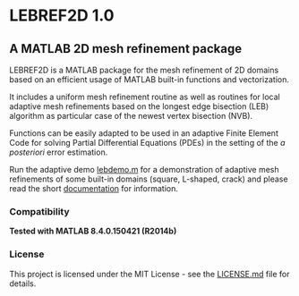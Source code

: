 # LEBREF2D 1.0

## A MATLAB 2D mesh refinement package

LEBREF2D is a MATLAB package for the mesh refinement of 2D domains based on an efficient usage of MATLAB built-in functions and vectorization. 

It includes a uniform mesh refinement routine as well as routines for local adaptive mesh refinements based on the longest edge bisection (LEB) algorithm as particular case of the newest vertex bisection (NVB). 

Functions can be easily adapted to be used in an adaptive Finite Element Code for solving Partial Differential Equations (PDEs) in the setting of the *a posteriori* error estimation. 

Run the adaptive demo [lebdemo.m](lebref2d/lebdemo.m) for a demonstration of adaptive mesh refinements of some built-in domains (square, L-shaped, crack) and please read the short [documentation](doc.pdf) for information.

### Compatibility 

**Tested with MATLAB 8.4.0.150421 (R2014b)**

### License

This project is licensed under the MIT License - see the [LICENSE.md](LICENSE.md) file for details.
